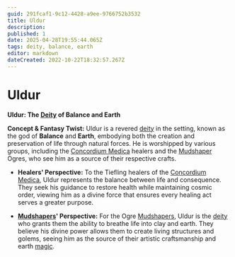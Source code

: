 ```yaml
---
guid: 291fcaf1-9c12-4428-a9ee-9766752b3532
title: Uldur
description: 
published: 1
date: 2025-04-28T19:55:44.065Z
tags: deity, balance, earth
editor: markdown
dateCreated: 2022-10-22T18:32:57.267Z
---
```


# Uldur
**Uldur: The [Deity](/structure/mechanic/deity.md) of Balance and Earth**

**Concept & Fantasy Twist:**
Uldur is a revered [deity](/structure/mechanic/deity.md) in the setting, known as the god of **Balance** and **Earth**, embodying both the creation and preservation of life through natural forces. He is worshipped by various groups, including the [Concordium Medica](/structure/society/profession/concordium-medica.md) healers and the [Mudshaper](/generated/20250504/mudshaper/mudshaper.md) Ogres, who see him as a source of their respective crafts.

- **Healers' Perspective:** To the Tiefling healers of the [Concordium Medica](/structure/society/profession/concordium-medica.md), Uldur represents the balance between life and consequence. They seek his guidance to restore health while maintaining cosmic order, viewing him as a divine force that ensures every healing act serves a greater purpose.

- **[Mudshapers](/generated/20250504/mudshaper/mudshaper.md)' Perspective:** For the Ogre [Mudshapers](/structure/society/profession/mudshaper.md), Uldur is the [deity](/structure/mechanic/deity.md) who grants them the ability to breathe life into clay and earth. They believe his divine power allows them to create living structures and golems, seeing him as the source of their artistic craftsmanship and earth [magic](/structure/mechanic/magic.md).
